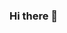 ### Hi there 👋

<!--
**GrahamCHill/GrahamCHill** is a ✨ _special_ ✨ repository because its `README.md` (this file) appears on your GitHub profile.

<h1>Graham Hill</h1>
<h2>About me</h2>

Here are some ideas to get you started:

- 🔭 I’m currently working on ...
- 🌱 I’m currently learning ...
- 👯 I’m looking to collaborate on ...
- 🤔 I’m looking for help with ...
- 💬 Ask me about ...
- 📫 How to reach me: ...
- ⚡ Fun fact: ...
-->
